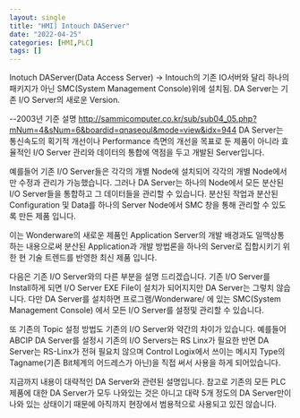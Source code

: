 ```yaml
---
layout: single
title: "HMI] Intouch DAServer"
date: "2022-04-25"
categories: [HMI,PLC]
tags: []
---
```


Inotuch DAServer(Data Access Server)
-> Intouch의 기존 IO서버와 달리 하나의 패키지가 아닌 SMC(System Management Console)위에 설치됨.
DA Server는 기존 I/O Server의 새로운 Version.

--2003년 기준 설명
http://sammicomputer.co.kr/sub/sub04_05.php?mNum=4&sNum=6&boardid=qnaseoul&mode=view&idx=944
DA Server는 통신속도의 획기적 개선이나 Performance 측면의 개선을
목표로 둔 제품이 아니라 효율적인 I/O Server 관리와 데이터의 통합에
역점을 두고 개발된 Server입니다.

예를들어 기존 I/O Server들은 각각의 개별 Node에 설치되어 각각의
개별 Node에서만 수정과 관리가 가능했습니다.
그러나 DA Server는 하나의 Node에서 모든 분산된 I/O Server들을 통합하고
그 데이터들을 관리할 수 있습니다.
분산된 작업과 분산된 Configuration 및 Data를 하나의 Server Node에서
SMC 창을 통해 관리할 수 있도록 만든 제품 입니다.

이는 Wonderware의 새로운 제품인 Application Server의 개발 배경과도 일맥상통하는
내용으로써 분산된 Application과 개발 방법론을 하나의 Server로 집합시키기 위한
현 기술 트렌드를 반영한 최신 제품 입니다.

다음은 기존 I/O Server와의 다른 부분을 설명 드리겠습니다.
기존 I/O Server를 Install하게 되면 I/O Server EXE File이 설치가 되어지지만
DA Server는 그렇치 않습니다.
다만 DA Server를 설치하면 프로그램/Wonderware/ 에 있는 SMC(System Management Console)
에서 모든 I/O Server를 설정및 관리할 수 있습니다.

또 기존의 Topic 설정 방법도 기존의 I/O Server와 약간의 차이가 있습니다.
예를들어 ABCIP DA Server를 설정시 기존의 I/O Servers는 RS Linx가 필요한 반면
DA Server는 RS-Linx가 전혀 필요치 않으며
Control Logix에서 쓰이는 메시지 Type의 Tagname(기존 Bit체계의 어드레스가 아닌)을
직접 써서 사용을 하게 되어있습니다.

지금까지 내용이 대략적인 DA Server와 관련된 설명입니다.
참고로 기존의 모든 PLC제품에 대한 DA Server가 모두 나와있는 것은 아니고
대략 5개 정도의 DA Server만이 나와 있는 상태이기 때문에
아직까지 현장에서 범용적으로 사용되고 있진 않습니다.